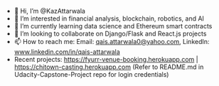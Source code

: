 - 👋 Hi, I’m @KazAttarwala
- 👀 I’m interested in financial analysis, blockchain, robotics, and AI
- 🌱 I’m currently learning data science and Ethereum smart contracts
- 💞️ I’m looking to collaborate on Django/Flask and React.js projects
- 📫 How to reach me: Email: qais.attarwala0@yahoo.com, LinkedIn: www.linkedin.com/in/qais-attarwala
- Recent projects: https://fyurr-venue-booking.herokuapp.com | https://chitown-casting.herokuapp.com (Refer to README.md in Udacity-Capstone-Project repo for login credentials)
<!---
KazAttarwala/KazAttarwala is a ✨ special ✨ repository because its `README.md` (this file) appears on your GitHub profile.
You can click the Preview link to take a look at your changes.
--->
